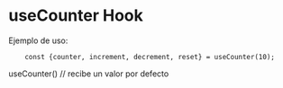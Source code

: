 # useCounter Hook

Ejemplo de uso:

```
    const {counter, increment, decrement, reset} = useCounter(10);
```

useCounter() // recibe un valor por defecto